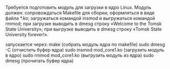 Требуется подготовить модуль для загрузки в ядро Linux. Модуль должен:
    сопровождаться Makefile для сборки;
    оформляться в виде файла *.ko;
    загружаться командой insmod и выгружаться командой rmmod;
    при загрузке выводить в dmesg строку «Welcome to the Tomsk State University»;
    при выгрузке выводить в dmesg строку «Tomsk State University forever!».

запускается через:
    make (собрать модуль ядра по makefile)
    sudo dmesg -C (отчистить буфер ядра)
    sudo insmod mod_core1.ko (загрузить модуль в ядро)
    sudo rmmod mod_core1.ko (выгрузить модуль из ядра)
    sudo dmesg (прочитать буфер ядра)
